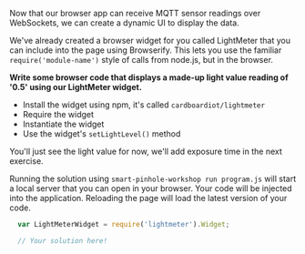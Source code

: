 Now that our browser app can receive MQTT sensor readings over WebSockets, we can create a dynamic UI to display the data.

We've already created a browser widget for you called LightMeter that you can include into the page using Browserify. This lets you use the familiar `require('module-name')` style of calls from node.js, but in the browser.

__Write some browser code that displays a made-up light value reading of '0.5' using our LightMeter widget.__

* Install the widget using npm, it's called `cardboardiot/lightmeter`
* Require the widget
* Instantiate the widget
* Use the widget's `setLightLevel()` method

You'll just see the light value for now, we'll add exposure time in the next exercise.

Running the solution using `smart-pinhole-workshop run program.js` will start a local server that you can open in your browser. Your code will be injected into the application. Reloading the page will load the latest version of your code.

```js
  var LightMeterWidget = require('lightmeter').Widget;

  // Your solution here!
```
